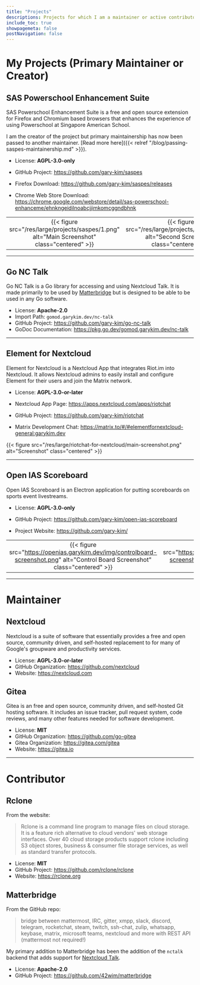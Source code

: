 ```yaml
---
title: "Projects"
descriptions: Projects for which I am a maintainer or active contributor. All the projects in this list are open source.
include_toc: true
showpagemeta: false
postNavigation: false
---
```


# My Projects (Primary Maintainer or Creator)

## SAS Powerschool Enhancement Suite

SAS Powerschool Enhancement Suite is a free and open source extension for Firefox and Chromium based browsers that enhances the experience of using Powerschool at Singapore American School.

I am the creator of the project but primary maintainership has now been passed to another maintainer. [Read more here]({{< relref "/blog/passing-saspes-maintainership.md" >}}).

* License: **AGPL-3.0-only**


* GitHub Project: <https://github.com/gary-kim/saspes>
* Firefox Download: <https://github.com/gary-kim/saspes/releases>
* Chrome Web Store Download: <https://chrome.google.com/webstore/detail/sas-powerschool-enhanceme/ehnkngeidilnoabcjjimkomcggndbhnk>

|       |       |       |
| :---: | :---: | :---: |
| {{< figure src="/res/large/projects/saspes/1.png" alt="Main Screenshot" class="centered" >}} | {{< figure src="/res/large/projects/saspes/2.png" alt="Second Screenshot" class="centered" >}} | {{< figure src="/res/large/projects/saspes/3.png" alt="Third Screenshot" class="centered" >}}

---

## Go NC Talk

Go NC Talk is a Go library for accessing and using Nextcloud Talk. It is made primarily to be used by [Matterbridge](#matterbridge) but is designed to be able to be used in any Go software.

* License: **Apache-2.0**
* Import Path: `gomod.garykim.dev/nc-talk`
* GitHub Project: <https://github.com/gary-kim/go-nc-talk>
* GoDoc Documentation: <https://pkg.go.dev/gomod.garykim.dev/nc-talk>

---
## Element for Nextcloud

Element for Nextcloud is a Nextcloud App that integrates Riot.im into Nextcloud. It allows Nextcloud admins to easily install and configure Element for their users and join the Matrix network.

* License: **AGPL-3.0-or-later**

* Nextcloud App Page: <https://apps.nextcloud.com/apps/riotchat>
* GitHub Project: <https://github.com/gary-kim/riotchat>
* Matrix Development Chat: <https://matrix.to/#/#elementfornextcloud-general:garykim.dev>

{{< figure src="/res/large/riotchat-for-nextcloud/main-screenshot.png" alt="Screenshot" class="centered" >}}

---
## Open IAS Scoreboard

Open IAS Scoreboard is an Electron application for putting scoreboards on sports event livestreams.

* License: **AGPL-3.0-only**


* GitHub Project: <https://github.com/gary-kim/open-ias-scoreboard>
* Project Website: <https://github.com/gary-kim/>

|       |       |
| :---: | :---: |
| {{< figure src="https://openias.garykim.dev/img/controlboard-screenshot.png" alt="Control Board Screenshot" class="centered" >}} | {{< figure src="https://openias.garykim.dev/img/scoreboard-screenshot.png" alt="Scoreboard Screenshot" class="centered" >}} |


---

# Maintainer

## Nextcloud

Nextcloud is a suite of software that essentially provides a free and open source, community driven, and self-hosted replacement to for many of Google's groupware and productivity services.

* License: **AGPL-3.0-or-later**
* GitHub Organization: <https://github.com/nextcloud>
* Website: <https://nextcloud.com>

## Gitea

Gitea is an free and open source, community driven, and self-hosted Git hosting software. It includes an issue tracker, pull request system, code reviews, and many other features needed for software development.

* License: **MIT**
* GitHub Organization: <https://github.com/go-gitea>
* Gitea Organization: <https://gitea.com/gitea>
* Website: <https://gitea.io>

---

# Contributor

## Rclone

From the website:

> Rclone is a command line program to manage files on cloud storage. It is a feature rich alternative to cloud vendors' web storage interfaces. Over 40 cloud storage products support rclone including S3 object stores, business & consumer file storage services, as well as standard transfer protocols.

* License: **MIT**
* GitHub Project: <https://github.com/rclone/rclone>
* Website: <https://rclone.org>

## Matterbridge

From the GitHub repo:

> bridge between mattermost, IRC, gitter, xmpp, slack, discord, telegram, rocketchat, steam, twitch, ssh-chat, zulip, whatsapp, keybase, matrix, microsoft teams, nextcloud and more with REST API (mattermost not required!) 

My primary addition to Matterbridge has been the addition of the `nctalk` backend that adds support for [Nextcloud Talk](https://nextcloud.com/talk/).

* License: **Apache-2.0**
* GitHub Project: <https://github.com/42wim/matterbridge>
